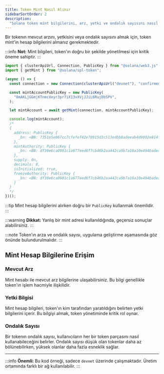 ```yaml
---
title: Token Mint Nasıl Alınır
sidebarSortOrder: 2
description:
  "Solana token mint bilgilerini, arz, yetki ve ondalık sayısını nasıl alacağınızı öğrenin."
---
```


Bir tokenın mevcut arzını, yetkisini veya ondalık sayısını almak için, token mint'in hesap bilgilerini almanız gerekmektedir.

:::info
**Not:** Mint bilgileri, token'ın doğru bir şekilde yönetilmesi için kritik öneme sahiptir.
:::

```typescript filename="get-mint-account.ts"
import { clusterApiUrl, Connection, PublicKey } from "@solana/web3.js";
import { getMint } from "@solana/spl-token";

(async () => {
  const connection = new Connection(clusterApiUrl("devnet"), "confirmed");

  const mintAccountPublicKey = new PublicKey(
    "8mAKLjGGmjKTnmcXeyr3pr7iX13xXVjJJiL6RujDbSPV",
  );

  let mintAccount = await getMint(connection, mintAccountPublicKey);

  console.log(mintAccount);
  /*
  {
    address: PublicKey {
      _bn: <BN: 7351e5e067cc7cfefef42e78915d3c513edbb8adeeab4d9092e814fe68c39fec>
    },
    mintAuthority: PublicKey {
      _bn: <BN: df30e6ca0981c1a677eed6f7cb46b2aa442ca9b7a10a10e494badea4b9b6944f>
    },
    supply: 0n,
    decimals: 8,
    isInitialized: true,
    freezeAuthority: PublicKey {
      _bn: <BN: df30e6ca0981c1a677eed6f7cb46b2aa442ca9b7a10a10e494badea4b9b6944f>
    }
  }
  */
})();
```

:::tip
Mint hesap bilgilerini alırken doğru bir `PublicKey` kullanmak önemlidir.
:::

:::warning
**Dikkat:** Yanlış bir mint adresi kullanıldığında, geçersiz sonuçlar alabilirsiniz.
:::

:::note
Token'ın arza ve ondalık sayısı, uygulama geliştirme aşamasında göz önünde bulundurulmalıdır.
:::

## Mint Hesap Bilgilerine Erişim

### Mevcut Arz
Mint hesabı ile mevcut arz bilgilerine ulaşabilirsiniz. Bu bilgi genellikle token'ın işlem hacmiyle ilişkilidir.

### Yetki Bilgisi
Mint hesap bilgileri, token'ın kim tarafından yaratıldığını belirten yetki bilgilerini içerir. Bu bilgiyi almak, token yönetiminde kritik rol oynar. 

### Ondalık Sayısı
Bir tokenın ondalık sayısı, kullanıcıların her bir token parçasını nasıl kullanabileceğini belirler. Ondalık sayısı düşük olan tokenlar daha az bölünebilirken, yüksek olanlar daha fazla esneklik sağlar.

---

:::info
**Önemli:** Bu kod örneği, sadece `devnet` üzerinde çalışmaktadır. Üretim ortamında farklı bir ağ kullanılabilir.
:::